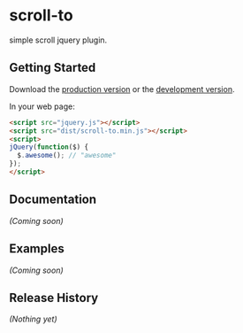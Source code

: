 # scroll-to

simple scroll jquery plugin.

## Getting Started
Download the [production version][min] or the [development version][max].

[min]: https://raw.github.com/hotchemi/scroll-to/master/dist/scroll-to.min.js
[max]: https://raw.github.com/hotchemi/scroll-to/master/dist/scroll-to.js

In your web page:

```html
<script src="jquery.js"></script>
<script src="dist/scroll-to.min.js"></script>
<script>
jQuery(function($) {
  $.awesome(); // "awesome"
});
</script>
```

## Documentation
_(Coming soon)_

## Examples
_(Coming soon)_

## Release History
_(Nothing yet)_
